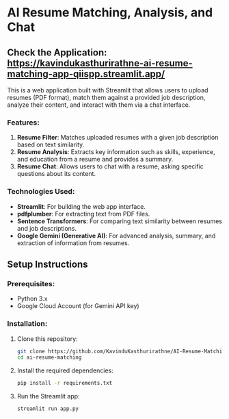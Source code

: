 # AI Resume Matching, Analysis, and Chat

## Check the Application: https://kavindukasthurirathne-ai-resume-matching-app-qiispp.streamlit.app/

This is a web application built with Streamlit that allows users to upload resumes (PDF format), match them against a provided job description, analyze their content, and interact with them via a chat interface.

### Features:
1. **Resume Filter**: Matches uploaded resumes with a given job description based on text similarity.
2. **Resume Analysis**: Extracts key information such as skills, experience, and education from a resume and provides a summary.
3. **Resume Chat**: Allows users to chat with a resume, asking specific questions about its content.

### Technologies Used:
- **Streamlit**: For building the web app interface.
- **pdfplumber**: For extracting text from PDF files.
- **Sentence Transformers**: For comparing text similarity between resumes and job descriptions.
- **Google Gemini (Generative AI)**: For advanced analysis, summary, and extraction of information from resumes.

## Setup Instructions

### Prerequisites:
- Python 3.x
- Google Cloud Account (for Gemini API key)

### Installation:
1. Clone this repository:
   ```bash
   git clone https://github.com/KavinduKasthurirathne/AI-Resume-Matching.git
   cd ai-resume-matching

2. Install the required dependencies:
   ```bash
   pip install -r requirements.txt

3. Run the Streamlit app:
   ```bash
   streamlit run app.py
